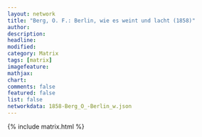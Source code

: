 ```yaml
---
layout: network
title: "Berg, O. F.: Berlin, wie es weint und lacht (1858)"
author:
description:
headline:
modified:
category: Matrix
tags: [matrix]
imagefeature: 
mathjax: 
chart: 
comments: false
featured: false
list: false
networkdata: 1858-Berg_O_-Berlin_w.json
---
```

{% include matrix.html %}
